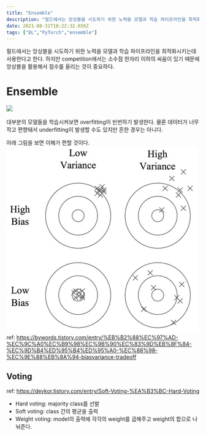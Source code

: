 ```yaml
---
title: "Ensemble"
description: "필드에서는 앙상블을 시도하기 위한 노력을 모델과 학습 파이프라인을 최적화시키는데 사용한다고 한다. 하지만 competition에서는 소수점 한자리 이하의 싸움이 있기 때문에 앙상블을 활용해서 점수를 올리는 것이 중요하다. 대부분의 모델들을 학습시켜보면 overfitti"
date: 2021-08-31T18:22:32.656Z
tags: ["DL","PyTorch","ensemble"]
---
```

필드에서는 앙상블을 시도하기 위한 노력을 모델과 학습 파이프라인을 최적화시키는데 사용한다고 한다. 하지만 competition에서는 소수점 한자리 이하의 싸움이 있기 때문에 앙상블을 활용해서 점수를 올리는 것이 중요하다. 

# Ensemble
![](/assets/images/Ensemble/af07b5b8-693c-449a-8dfb-d13b76507c35-image.png)

대부분의 모델들을 학습시켜보면 overfitting이 빈번하기 발생한다. 물론 데이터가 너무 작고 편향돼서 underfitting이 발생할 수도 있지만 흔한 경우는 아니다. 

아래 그림을 보면 이해가 편할 것이다.
![](/assets/images/Ensemble/25919656-bfa8-4101-8ca4-8d521559d861-image.png)
ref: https://bywords.tistory.com/entry/%EB%B2%88%EC%97%AD-%EC%9C%A0%EC%B9%98%EC%9B%90%EC%83%9D%EB%8F%84-%EC%9D%B4%ED%95%B4%ED%95%A0-%EC%88%98-%EC%9E%88%EB%8A%94-biasvariance-tradeoff


## Voting
ref: https://devkor.tistory.com/entry/Soft-Voting-%EA%B3%BC-Hard-Voting

- Hard voting: majority class를 선발
- Soft voting: class 간의 평균을 출력
- Weight voting: model의 출력에 각각의 weight를 곱해주고 weight의 합으로 나눠준다.


